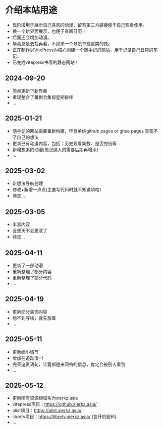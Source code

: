 # 介绍本站用途
+ 现阶段用于展示自己喜欢的动漫，留有第三方链接便于自己观看使用。
+ 换一个新界面展示，也便于查阅日历！
+ 后面还会增加动漫。
+ 毕竟总是去找再看，不如来一个导航书签这类的快。
+ 正在制作以VitePress为核心创建一个随手记的网站，用于记录自己日常的笔记。
+ 已完成vitepress书写的静态网站！

## 2024-09-20
+ 简单更新下新界面
+ 重现整合了番剧合集按星期排序
+ …

## 2025-01-21
+ 随手记的网站需要重新构建，毕竟单纯github pages or gitee pages 实现不了自己的想法
+ 更新已有动漫内容，包括：历史观看集数、是否完结等
+ 新增想追的动漫(忘记纳入的需要后期再增添)
+ …

## 2025-03-02
+ 新想法导航创建
+ 修改+新增一点点(主要写代码时就不知道填啥)
+ 待定…

## 2025-03-05
+ 丰富内容
+ 近些天不会更改了
+ 待定…

## 2025-04-11
+ 更新了一部动漫
+ 重新整理了部分内容
+ 重新整理了部分代码
+ …

## 2025-04-19
+ 更新部分装饰内容
+ 想不到写啥，就先放着
+ …

## 2025-05-11
+ 更新细小情节
+ 增加在追动漫+1
+ 完善追责语句，毕竟都是来网络的信息，肯定会被别人看到
+ …

## 2025-05-12
+ 更新所有资源根域名为xierkz.asia
+ vitepress项目：https://github.xierkz.asia/
+ alist项目：https://alist.xierkz.asia/
+ libretv项目：https://libretv.xierkz.asia/  (含开机密码)
+ …
